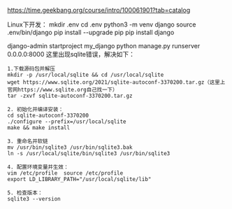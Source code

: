 https://time.geekbang.org/course/intro/100061901?tab=catalog

Linux下开发：
mkdir .env
cd .env
python3 -m venv django
source .env/bin/django
pip install --upgrade pip
pip install django

django-admin startproject my_django
python manage.py runserver 0.0.0.0:8000
这里出现sqlite错误，解决如下：

    1.下载源码包并解压
    mkdir -p /usr/local/sqlite && cd /usr/local/sqlite
    wget https://www.sqlite.org/2021/sqlite-autoconf-3370200.tar.gz（这里上官网https://www.sqlite.org自己找一下）
    tar -zxvf sqlite-autoconf-3370200.tar.gz
    
    2. 初始化并编译安装：
    cd sqlite-autoconf-3370200
    ./configure --prefix=/usr/local/sqlite
    make && make install
    
    3. 重命名并软链
    mv /usr/bin/sqlite3 /usr/bin/sqlite3.bak
    ln -s /usr/local/sqlite/bin/sqlite3 /usr/bin/sqlite3
    
    4. 配置环境变量并生效：
    vim /etc/profile  source /etc/profile
    export LD_LIBRARY_PATH="/usr/local/sqlite/lib"
    
    5. 检查版本：
    sqlite3 --version
    
